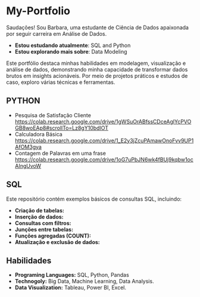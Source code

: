 # My-Portfolio
Saudações! Sou Barbara, uma estudante de Ciência de Dados apaixonada por seguir carreira em Análise de Dados.

- **Estou estudando atualmente**: SQL and Python
- **Estou explorando mais sobre**: Data Modeling

Este portfólio destaca minhas habilidades em modelagem, visualização e análise de dados, demonstrando minha capacidade de transformar dados brutos em insights acionáveis. Por meio de projetos práticos e estudos de caso, exploro várias técnicas e ferramentas.

## PYTHON 
- Pesquisa de Satisfação Cliente https://colab.research.google.com/drive/1gWSuOrABfssCDceAglYcPVOGB8woEAp8#scrollTo=Lz8gY10bdIOT
- Calculadora Básica https://colab.research.google.com/drive/1_E2y3jZcuPAmawOnoFvv9UP1AfOM3gya
- Contagem de Palavras em uma frase https://colab.research.google.com/drive/1oG7uPbJN6wk4fBUj9kqbw1ocAIngUvoW

## SQL
Este repositório contém exemplos básicos de consultas SQL, incluindo:

- **Criação de tabelas:** 
- **Inserção de dados:** 
- **Consultas com filtros:** 
- **Junções entre tabelas:** 
- **Funções agregadas (COUNT):**
- **Atualização e exclusão de dados:**


## Habilidades
- **Programing Languages:** SQL, Python, Pandas
- **Technogoly:** Big Data, Machine Learning, Data Analysis.
- **Data Visualization:** Tableau, Power BI, Excel.

